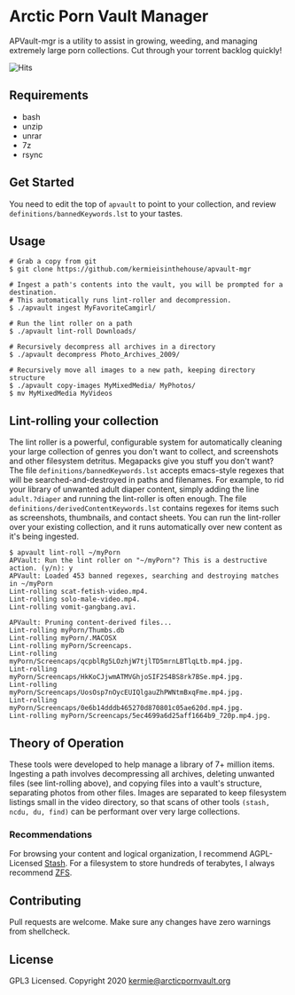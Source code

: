 # Arctic Porn Vault Manager

APVault-mgr is a utility to assist in growing, weeding, and managing extremely large porn collections. Cut through your torrent backlog quickly!

![Hits](https://hits.seeyoufarm.com/api/count/incr/badge.svg?url=https%3A%2F%2Fgithub.com%2Fkermieisinthehouse%2Fapvault-mgr&count_bg=%2379C83D&title_bg=%23555555&icon=&icon_color=%23E7E7E7&title=Visitors&edge_flat=false)

## Requirements
- bash
- unzip
- unrar
- 7z
- rsync

## Get Started

You need to edit the top of `apvault` to point to your collection, and review `definitions/bannedKeywords.lst` to your tastes.

## Usage

```
# Grab a copy from git
$ git clone https://github.com/kermieisinthehouse/apvault-mgr

# Ingest a path's contents into the vault, you will be prompted for a destination.
# This automatically runs lint-roller and decompression.
$ ./apvault ingest MyFavoriteCamgirl/

# Run the lint roller on a path
$ ./apvault lint-roll Downloads/

# Recursively decompress all archives in a directory
$ ./apvault decompress Photo_Archives_2009/

# Recursively move all images to a new path, keeping directory structure
$ ./apvault copy-images MyMixedMedia/ MyPhotos/
$ mv MyMixedMedia MyVideos
```

## Lint-rolling your collection
The lint roller is a powerful, configurable system for automatically cleaning your large collection of genres you don't want to collect, and screenshots and other filesystem detritus. Megapacks give you stuff you don't want? The file `definitions/bannedKeywords.lst` accepts emacs-style regexes that will be searched-and-destroyed in paths and filenames. For example, to rid your library of unwanted adult diaper content, simply adding the line `adult.?diaper` and running the lint-roller is often enough. The file `definitions/derivedContentKeywords.lst` contains regexes for items such as screenshots, thumbnails, and contact sheets. You can run the lint-roller over your existing collection, and it runs automatically over new content as it's being ingested. 

```
$ apvault lint-roll ~/myPorn
APVault: Run the lint roller on "~/myPorn"? This is a destructive action. (y/n): y
APVault: Loaded 453 banned regexes, searching and destroying matches in ~/myPorn
Lint-rolling scat-fetish-video.mp4.
Lint-rolling solo-male-video.mp4.
Lint-rolling vomit-gangbang.avi.

APVault: Pruning content-derived files...
Lint-rolling myPorn/Thumbs.db
Lint-rolling myPorn/.MACOSX
Lint-rolling myPorn/Screencaps.
Lint-rolling myPorn/Screencaps/qcpblRg5LOzhjW7tjlTD5mrnLBTlqLtb.mp4.jpg.
Lint-rolling myPorn/Screencaps/HkKoCJjwmATMVGhjoSIF2S4BS8rk7BSe.mp4.jpg.
Lint-rolling myPorn/Screencaps/UosOsp7nOycEUIQlgauZhPWNtmBxqFme.mp4.jpg.
Lint-rolling myPorn/Screencaps/0e6b14dddb465270d870801c05ae620d.mp4.jpg.
Lint-rolling myPorn/Screencaps/5ec4699a6d25aff1664b9_720p.mp4.jpg.
```

## Theory of Operation
These tools were developed to help manage a library of 7+ million items.
Ingesting a path involves decompressing all archives, deleting unwanted files (see lint-rolling above), and copying files into a vault's structure, separating photos from other files. Images are separated to keep filesystem listings small in the video directory, so that scans of other tools `(stash, ncdu, du, find)` can be performant over very large collections.

### Recommendations
For browsing your content and logical organization, I recommend AGPL-Licensed [Stash](https://github.com/stashapp/stash). 
For a filesystem to store hundreds of terabytes, I always recommend [ZFS](https://github.com/openzfs/zfs).

## Contributing
Pull requests are welcome. Make sure any changes have zero warnings from shellcheck.

## License
GPL3 Licensed.
Copyright 2020 kermie@arcticpornvault.org
